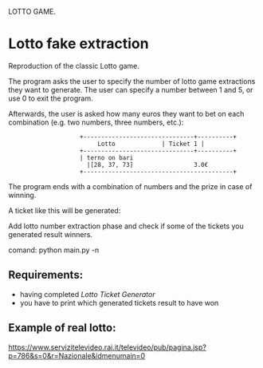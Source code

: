 LOTTO GAME.

# Lotto fake extraction

Reproduction of the classic Lotto game.

The program asks the user to specify the number of lotto game extractions they want to generate. The user can specify a number between 1 and 5, or use 0 to exit the program.

Afterwards, the user is asked how many euros they want to bet on each combination (e.g. two numbers, three numbers, etc.):


                        +-------------------------------+----------+
                             Lotto             | Ticket 1 |
                        +-------------------------------+----------+
                        | terno on bari                            
                          |[28, 37, 73]                 3.0€             
                        +------------------------------------------+


The program ends with a combination of numbers and the prize in case of winning.

A ticket like this will be generated:





Add lotto number extraction phase and check if some of the tickets you generated result winners.

comand:
python main.py -n



Requirements:
----------------
- having completed *Lotto Ticket Generator*
- you have to print which generated tickets result to have won

Example of real lotto:
-------------------
https://www.servizitelevideo.rai.it/televideo/pub/pagina.jsp?p=786&s=0&r=Nazionale&idmenumain=0
